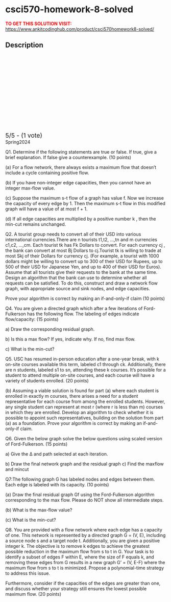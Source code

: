 # csci570-homework-8-solved



**<span style='color:red'>TO GET THIS SOLUTION VISIT:</span>** https://www.ankitcodinghub.com/product/csci570homework8-solved/

<h2>Description</h2>



<div class="kk-star-ratings kksr-auto kksr-align-center kksr-valign-top" data-payload="{&quot;align&quot;:&quot;center&quot;,&quot;id&quot;:&quot;131728&quot;,&quot;slug&quot;:&quot;default&quot;,&quot;valign&quot;:&quot;top&quot;,&quot;ignore&quot;:&quot;&quot;,&quot;reference&quot;:&quot;auto&quot;,&quot;class&quot;:&quot;&quot;,&quot;count&quot;:&quot;1&quot;,&quot;legendonly&quot;:&quot;&quot;,&quot;readonly&quot;:&quot;&quot;,&quot;score&quot;:&quot;5&quot;,&quot;starsonly&quot;:&quot;&quot;,&quot;best&quot;:&quot;5&quot;,&quot;gap&quot;:&quot;4&quot;,&quot;greet&quot;:&quot;Rate this product&quot;,&quot;legend&quot;:&quot;5\/5 - (1 vote)&quot;,&quot;size&quot;:&quot;24&quot;,&quot;title&quot;:&quot;CSCI570 HOMEWORK 8 Solved&quot;,&quot;width&quot;:&quot;138&quot;,&quot;_legend&quot;:&quot;{score}\/{best} - ({count} {votes})&quot;,&quot;font_factor&quot;:&quot;1.25&quot;}">
            
<div class="kksr-stars">
    
<div class="kksr-stars-inactive">
            <div class="kksr-star" data-star="1" style="padding-right: 4px">
            

<div class="kksr-icon" style="width: 24px; height: 24px;"></div>
        </div>
            <div class="kksr-star" data-star="2" style="padding-right: 4px">
            

<div class="kksr-icon" style="width: 24px; height: 24px;"></div>
        </div>
            <div class="kksr-star" data-star="3" style="padding-right: 4px">
            

<div class="kksr-icon" style="width: 24px; height: 24px;"></div>
        </div>
            <div class="kksr-star" data-star="4" style="padding-right: 4px">
            

<div class="kksr-icon" style="width: 24px; height: 24px;"></div>
        </div>
            <div class="kksr-star" data-star="5" style="padding-right: 4px">
            

<div class="kksr-icon" style="width: 24px; height: 24px;"></div>
        </div>
    </div>
    
<div class="kksr-stars-active" style="width: 138px;">
            <div class="kksr-star" style="padding-right: 4px">
            

<div class="kksr-icon" style="width: 24px; height: 24px;"></div>
        </div>
            <div class="kksr-star" style="padding-right: 4px">
            

<div class="kksr-icon" style="width: 24px; height: 24px;"></div>
        </div>
            <div class="kksr-star" style="padding-right: 4px">
            

<div class="kksr-icon" style="width: 24px; height: 24px;"></div>
        </div>
            <div class="kksr-star" style="padding-right: 4px">
            

<div class="kksr-icon" style="width: 24px; height: 24px;"></div>
        </div>
            <div class="kksr-star" style="padding-right: 4px">
            

<div class="kksr-icon" style="width: 24px; height: 24px;"></div>
        </div>
    </div>
</div>
                

<div class="kksr-legend" style="font-size: 19.2px;">
            5/5 - (1 vote)    </div>
    </div>
Spring2024

Q1. Determine if the following statements are true or false. If true, give a brief explanation. If false give a counterexample. (10 points)

(a) For a flow network, there always exists a maximum flow that doesn’t include a cycle containing positive flow.

(b) If you have non-integer edge capacities, then you cannot have an integer max-flow value.

(c) Suppose the maximum s-t flow of a graph has value f. Now we increase the capacity of every edge by 1. Then the maximum s-t flow in this modified graph will have a value of at most f + 1.

(d) If all edge capacities are multiplied by a positive number k , then the min-cut remains unchanged.

Q2. A tourist group needs to convert all of their USD into various international currencies.There are n tourists t1,t2, …,tn and m currencies c1,c2, …,cm. Each tourist tk has Fk Dollars to convert. For each currency cj , the bank can convert at most Bj Dollars to cj.Tourist tk is willing to trade at most Skj of their Dollars for currency cj. (For example, a tourist with 1000 dollars might be willing to convert up to 300 of their USD for Rupees, up to 500 of their USD for Japanese Yen, and up to 400 of their USD for Euros). Assume that all tourists give their requests to the bank at the same time. Design an algorithm that the bank can use to determine whether all requests can be satisfied. To do this, construct and draw a network flow graph, with appropriate source and sink nodes, and edge capacities.

Prove your algorithm is correct by making an if-and-only-if claim (10 points)

Q4. You are given a directed graph which after a few iterations of Ford-Fulkerson has the following flow. The labeling of edges indicate flow/capacity: (15 points)

a) Draw the corresponding residual graph.

b) Is this a max flow? If yes, indicate why. If no, find max flow.

c) What is the min-cut?

Q5. USC has resumed in-person education after a one-year break, with k on-site courses available this term, labeled c1 through ck. Additionally, there are n students, labeled s1 to sn, attending these k courses. It’s possible for a student to attend multiple on-site courses, and each course will have a variety of students enrolled. (20 points)

(b) Assuming a viable solution is found for part (a) where each student is enrolled in exactly m courses, there arises a need for a student representative for each course from among the enrolled students. However, any single student can represent at most r (where r is less than m) courses in which they are enrolled. Develop an algorithm to check whether it is possible to appoint such representatives, building on the solution from part (a) as a foundation. Prove your algorithm is correct by making an if-and-only-if claim.

Q6. Given the below graph solve the below questions using scaled version of Ford-Fulkerson. (15 points)

a) Give the Δ and path selected at each iteration.

b) Draw the final network graph and the residual graph c) Find the maxflow and mincut

Q7:The following graph G has labeled nodes and edges between them. Each edge is labeled with its capacity. (10 points)

(a) Draw the final residual graph Gf using the Ford-Fulkerson algorithm corresponding to the max flow. Please do NOT show all intermediate steps.

(b) What is the max-flow value?

(c) What is the min-cut?

Q8. You are provided with a flow network where each edge has a capacity of one. This network is represented by a directed graph G = (V, E), including a source node s and a target node t. Additionally, you are given a positive integer k. The objective is to remove k edges to achieve the greatest possible reduction in the maximum flow from s to t in G. Your task is to identify a subset of edges F within E, where the size of F equals k, and removing these edges from G results in a new graph G’ = (V, E-F) where the maximum flow from s to t is minimized. Propose a polynomial-time strategy to address this issue.

Furthermore, consider if the capacities of the edges are greater than one, and discuss whether your strategy still ensures the lowest possible maximum flow. (20 points)
